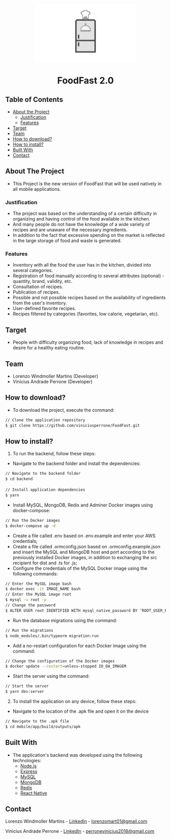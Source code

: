 <p align="center">
  <a href="https://github.com/lorenzowind/UBEMath">
    <img src="./mobile/src/assets/logo_foodfast.png" alt="Logo" height="180">
  </a>

  <h1 align="center">FoodFast 2.0</h1>
</p>

## Table of Contents
* [About the Project](#about-the-project)
  * [Justification](#justification)
  * [Features](#features)
* [Target](#target)
* [Team](#Team)
* [How to download?](#how-to-download)
* [How to install?](#how-to-install)
* [Built With](#built-with)
* [Contact](#contact)


## About The Project
- This Project is the new version of FoodFast that will be used natively in all mobile applications.

### Justification
- The project was based on the understanding of a certain difficulty in organizing and having control of the food available in the kitchen.
- And many people do not have the knowledge of a wide variety of recipes and are unaware of the necessary ingredients.
- In addition to the fact that excessive spending on the market is reflected in the large storage of food and waste is generated.

### Features
- Inventory with all the food the user has in the kitchen, divided into several categories.
- Registration of food manually according to several attributes (optional) - quantity, brand, validity, etc.
- Consultation of recipes.
- Publication of recipes.
- Possible and not possible recipes based on the availability of ingredients from the user's inventory.
- User-defined favorite recipes.
- Recipes filtered by categories (favorites, low calorie, vegetarian, etc).

## Target
- People with difficulty organizing food, lack of knowledge in recipes and desire for a healthy eating routine.

## Team
- Lorenzo Windmoller Martins (Developer)
- Vinícius Andrade Perrone (Developer)

## How to download?
- To download the project, execute the command:
```bash
// Clone the application repository
$ git clone https://github.com/viniciusperrone/FoodFast.git
```

## How to install?
1. To run the backend, follow these steps:
- Navigate to the backend folder and install the dependencies:
```bash
// Navigate to the backend folder
$ cd backend

// Install application dependencies
$ yarn
```
- Install MySQL, MongoDB, Redis and Adminer Docker images using docker-compose:
```bash
// Run the Docker images
$ docker-compose up -d
```
- Create a file called .env based on .env.example and enter your AWS credentials;
- Create a file called .ormconfig.json based on .ormconfig.example.json and insert the MySQL and MongoDB host and port according to the previously installed Docker images, in addition to exchanging the src recipient for dist and .ts for .js;
- Configure the credentials of the MySQL Docker image using the following commands:
```bash
// Enter the MySQL image bash
$ docker exec -it IMAGE_NAME bash
// Enter the MySQL image root
$ mysql -u root -p
// Change the password
$ ALTER USER root IDENTIFIED WITH mysql_native_password BY ‘ROOT_USER_PASSWORD’;
```
- Run the database migrations using the command:
```bash
// Run the migrations
$ node_modules/.bin/typeorm migration:run
```
- Add a no-restart configuration for each Docker image using the command:
```bash
// Change the configuration of the Docker images
$ docker update --restart=unless-stopped ID_DA_IMAGEM
```
- Start the server using the command:
```bash
// Start the server
$ yarn dev:server
```
2. To install the application on any device, follow these steps:
- Navigate to the location of the .apk file and open it on the device
```bash
// Navigate to the .apk file
$ cd mobile/app/build/outputs/apk
```
## Built With
- The application's backend was developed using the following technologies:
  - [Node.js](https://nodejs.org/en/)
  - [Express](https://expressjs.com/pt-br/)
  - [MySQL](https://www.mysql.com/)
  - [MongoDB](https://www.mongodb.com/)
  - [Redis](https://redis.io/)
  - [React Native](https://reactnative.dev/)

## Contact
Lorenzo Windmoller Martins - [LinkedIn](https://www.linkedin.com/in/lorenzo-windmoller-martins/) - lorenzomart01@gmail.com

Vinicius Andrade Perrone - [LinkedIn](https://www.linkedin.com/in/vinicius-perrone) - perronevinicius2018@gmail.com
